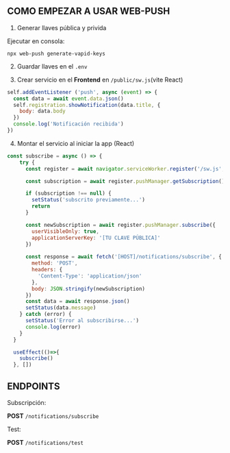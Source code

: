## COMO EMPEZAR A USAR WEB-PUSH

1. Generar llaves pública y privida

Ejecutar en consola:
~~~
npx web-push generate-vapid-keys
~~~

2. Guardar llaves en el `.env`

3. Crear servicio en el **Frontend** en `/public/sw.js`(vite React)
~~~js
self.addEventListener ('push', async (event) => {
  const data = await event.data.json()
  self.registration.showNotification(data.title, {
    body: data.body
  })
  console.log('Notificación recibida')
})
~~~

4. Montar el servicio al iniciar la app (React)
~~~js
const subscribe = async () => {
    try {
      const register = await navigator.serviceWorker.register('/sw.js', {scope: '/'})

      const subscription = await register.pushManager.getSubscription()

      if (subscription !== null) {
        setStatus('subscrito previamente...')
        return
      }

      const newSubscription = await register.pushManager.subscribe({
        userVisibleOnly: true,
        applicationServerKey: '[TU CLAVE PÚBLICA]'
      })
  
      const response = await fetch('[HOST]/notifications/subscribe', {
        method: 'POST',
        headers: {
          'Content-Type': 'application/json'
        },
        body: JSON.stringify(newSubscription)
      })
      const data = await response.json()
      setStatus(data.message)
    } catch (error) {
      setStatus('Error al subscribirse...')
      console.log(error)
    }
  }

  useEffect(()=>{
    subscribe()
  }, [])
~~~


## ENDPOINTS

Subscripción:

**POST** `/notifications/subscribe`

Test:

**POST** `/notifications/test`
